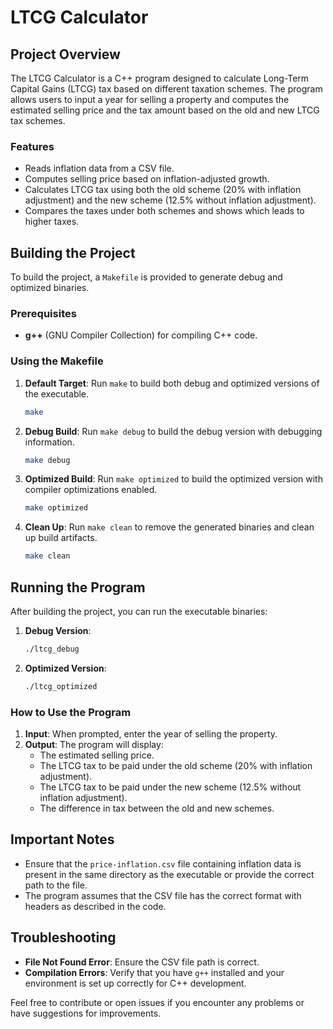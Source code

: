 # LTCG Calculator

## Project Overview

The LTCG Calculator is a C++ program designed to calculate Long-Term Capital Gains (LTCG) tax based on different taxation schemes. The program allows users to input a year for selling a property and computes the estimated selling price and the tax amount based on the old and new LTCG tax schemes.

### Features

- Reads inflation data from a CSV file.
- Computes selling price based on inflation-adjusted growth.
- Calculates LTCG tax using both the old scheme (20% with inflation adjustment) and the new scheme (12.5% without inflation adjustment).
- Compares the taxes under both schemes and shows which leads to higher taxes.

## Building the Project

To build the project, a `Makefile` is provided to generate debug and optimized binaries.

### Prerequisites

- **g++** (GNU Compiler Collection) for compiling C++ code.

### Using the Makefile

1. **Default Target**: Run `make` to build both debug and optimized versions of the executable.

   ```sh
   make
   ```

2. **Debug Build**: Run `make debug` to build the debug version with debugging information.

   ```sh
   make debug
   ```

3. **Optimized Build**: Run `make optimized` to build the optimized version with compiler optimizations enabled.

   ```sh
   make optimized
   ```

4. **Clean Up**: Run `make clean` to remove the generated binaries and clean up build artifacts.

   ```sh
   make clean
   ```

## Running the Program

After building the project, you can run the executable binaries:

1. **Debug Version**:

   ```sh
   ./ltcg_debug
   ```

2. **Optimized Version**:

   ```sh
   ./ltcg_optimized
   ```

### How to Use the Program

1. **Input**: When prompted, enter the year of selling the property.
2. **Output**: The program will display:
   - The estimated selling price.
   - The LTCG tax to be paid under the old scheme (20% with inflation adjustment).
   - The LTCG tax to be paid under the new scheme (12.5% without inflation adjustment).
   - The difference in tax between the old and new schemes.

## Important Notes

- Ensure that the `price-inflation.csv` file containing inflation data is present in the same directory as the executable or provide the correct path to the file.
- The program assumes that the CSV file has the correct format with headers as described in the code.

## Troubleshooting

- **File Not Found Error**: Ensure the CSV file path is correct.
- **Compilation Errors**: Verify that you have `g++` installed and your environment is set up correctly for C++ development.

Feel free to contribute or open issues if you encounter any problems or have suggestions for improvements.
